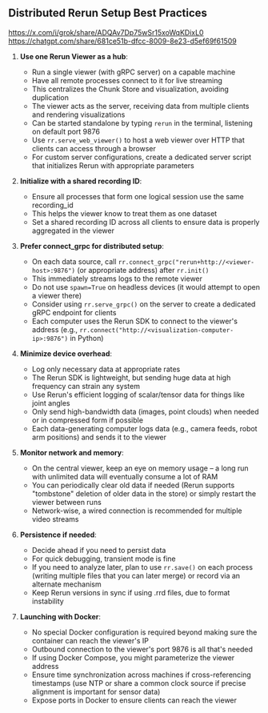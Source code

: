 ## Distributed Rerun Setup Best Practices

https://x.com/i/grok/share/ADQAv7Dp75wSr15xoWqKDixL0
https://chatgpt.com/share/681ce51b-dfcc-8009-8e23-d5ef69f61509

1. **Use one Rerun Viewer as a hub**: 
   - Run a single viewer (with gRPC server) on a capable machine
   - Have all remote processes connect to it for live streaming
   - This centralizes the Chunk Store and visualization, avoiding duplication
   - The viewer acts as the server, receiving data from multiple clients and rendering visualizations
   - Can be started standalone by typing `rerun` in the terminal, listening on default port 9876
   - Use `rr.serve_web_viewer()` to host a web viewer over HTTP that clients can access through a browser
   - For custom server configurations, create a dedicated server script that initializes Rerun with appropriate parameters

2. **Initialize with a shared recording ID**: 
   - Ensure all processes that form one logical session use the same recording_id
   - This helps the viewer know to treat them as one dataset
   - Set a shared recording ID across all clients to ensure data is properly aggregated in the viewer

3. **Prefer connect_grpc for distributed setup**: 
   - On each data source, call `rr.connect_grpc("rerun+http://<viewer-host>:9876")` (or appropriate address) after `rr.init()`
   - This immediately streams logs to the remote viewer
   - Do not use `spawn=True` on headless devices (it would attempt to open a viewer there)
   - Consider using `rr.serve_grpc()` on the server to create a dedicated gRPC endpoint for clients
   - Each computer uses the Rerun SDK to connect to the viewer's address (e.g., `rr.connect("http://<visualization-computer-ip>:9876")` in Python)

4. **Minimize device overhead**: 
   - Log only necessary data at appropriate rates
   - The Rerun SDK is lightweight, but sending huge data at high frequency can strain any system
   - Use Rerun's efficient logging of scalar/tensor data for things like joint angles
   - Only send high-bandwidth data (images, point clouds) when needed or in compressed form if possible
   - Each data-generating computer logs data (e.g., camera feeds, robot arm positions) and sends it to the viewer

5. **Monitor network and memory**: 
   - On the central viewer, keep an eye on memory usage – a long run with unlimited data will eventually consume a lot of RAM
   - You can periodically clear old data if needed (Rerun supports "tombstone" deletion of older data in the store) or simply restart the viewer between runs
   - Network-wise, a wired connection is recommended for multiple video streams

6. **Persistence if needed**: 
   - Decide ahead if you need to persist data
   - For quick debugging, transient mode is fine
   - If you need to analyze later, plan to use `rr.save()` on each process (writing multiple files that you can later merge) or record via an alternate mechanism
   - Keep Rerun versions in sync if using .rrd files, due to format instability

7. **Launching with Docker**: 
   - No special Docker configuration is required beyond making sure the container can reach the viewer's IP
   - Outbound connection to the viewer's port 9876 is all that's needed
   - If using Docker Compose, you might parameterize the viewer address
   - Ensure time synchronization across machines if cross-referencing timestamps (use NTP or share a common clock source if precise alignment is important for sensor data)
   - Expose ports in Docker to ensure clients can reach the viewer

